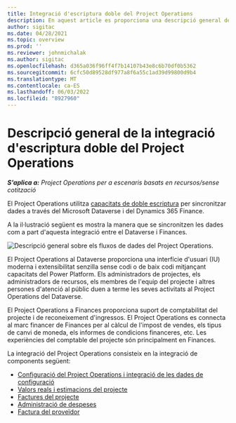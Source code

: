 ```yaml
---
title: Integració d'escriptura doble del Project Operations
description: En aquest article es proporciona una descripció general de la integració d'escriptura doble del Project Operations.
author: sigitac
ms.date: 04/28/2021
ms.topic: overview
ms.prod: ''
ms.reviewer: johnmichalak
ms.author: sigitac
ms.openlocfilehash: d365a036f96ff4f7b14107b43e8c6b70df0b5362
ms.sourcegitcommit: 6cfc50d89528df977a8f6a55c1ad39d99800d9b4
ms.translationtype: MT
ms.contentlocale: ca-ES
ms.lasthandoff: 06/03/2022
ms.locfileid: "8927960"
---
```

# <a name="project-operations-dual-write-integration-overview"></a>Descripció general de la integració d'escriptura doble del Project Operations

_**S'aplica a:** Project Operations per a escenaris basats en recursos/sense cotització_

El Project Operations utilitza [capacitats de doble escriptura](/dynamics365/fin-ops-core/dev-itpro/data-entities/dual-write/dual-write-home-page) per sincronitzar dades a través del Microsoft Dataverse i del Dynamics 365 Finance.

A la il·lustració següent es mostra la manera que se sincronitzen les dades com a part d'aquesta integració entre el Dataverse i Finances.

![Descripció general sobre els fluxos de dades del Project Operations.](./media/ProjectOperationsFlows.jpg)

El Project Operations al Dataverse proporciona una interfície d'usuari (IU) moderna i extensibilitat senzilla sense codi o de baix codi mitjançant capacitats del Power Platform. Els administradors de projectes, els administradors de recursos, els membres de l'equip del projecte i altres persones d'atenció al públic duen a terme les seves activitats al Project Operations del Dataverse.

El Project Operations a Finances proporciona suport de comptabilitat del projecte i de reconeixement d'ingressos. El Project Operations es connecta al marc financer de Finances per al càlcul de l'impost de vendes, els tipus de canvi de moneda, els informes de condicions financeres, etc. Les experiències del comptable del projecte són principalment en Finances.

La integració del Project Operations consisteix en la integració de components següent:


- [Configuració del Project Operations i integració de les dades de configuració](resource-dual-write-setup-integration.md) 
- [Valors reals i estimacions del projecte](resource-dual-write-estimates-actuals.md)
- [Factures del projecte](resource-dual-write-project-invoice.md)
- [Administració de despeses](resource-dual-write-expense.md)
- [Factura del proveïdor](resource-dual-write-vendor-invoice.md)
